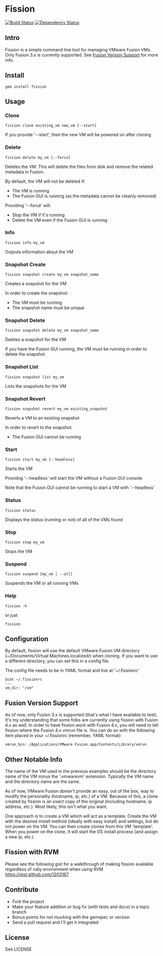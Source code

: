 # Fission
[![Build Status](https://secure.travis-ci.org/thbishop/fission.png)](http://travis-ci.org/thbishop/fission)
[![Dependency Status](https://gemnasium.com/thbishop/fission.png)](https://gemnasium.com/thbishop/fission)

## Intro
Fission is a simple command line tool for managing VMware Fusion VMs.  Only Fusion 3.x is currently
supported.  See [Fusion Version Support](#fusion-version-support) for more info.

## Install
    gem install fission

## Usage
### Clone
    fission clone existing_vm new_vm [--start]

If you provide '--start', then the new VM will be powered on after cloning

### Delete
    fission delete my_vm [--force]

Deletes the VM.  This will delete the files from disk and remove the related metadata in Fusion.

By default, the VM will not be deleted if:

* The VM is running
* The Fusion GUI is running (as the metadata cannot be cleanly removed)

Providing '--force' will:

* Stop the VM if it's running
* Delete the VM even if the Fusion GUI is running

### Info
    fission info my_vm

Outputs information about the VM

### Snapshot Create
    fission snapshot create my_vm snapshot_name

Creates a snapshot for the VM

In order to create the snapshot:

* The VM must be running
* The snapshot name must be unique

### Snapshot Delete
    fission snapshot delete my_vm snapshot_name

Deletes a snapshot for the VM

If you have the Fusion GUI running, the VM must be running in order to delete the snapshot.

### Snapshot List
    fission snapshot list my_vm

Lists the snapshots for the VM

### Snapshot Revert
    fission snapshot revert my_vm existing_snapshot

Reverts a VM to an existing snapshot

In order to revert to the snapshot:

* The Fusion GUI cannot be running

### Start
    fission start my_vm [--headless]

Starts the VM

Providng '--headless' will start the VM without a Fusion GUI console

Note that the Fusion GUI cannot be running to start a VM with '--headless'

### Status
    fission status

Displays the status (running or not) of all of the VMs found

### Stop
    fission stop my_vm

Stops the VM

### Suspend
    fission suspend [my_vm | --all]

Suspends the VM or all running VMs

### Help
    fission -h

or just

    fission

## Configuration
By default, fission will use the default VMware Fusion VM directory
(~/Documents/Virtual Machines.localized/) when cloning.  If you want to use a
different directory, you can set this in a config file.

The config file needs to be in YAML format and live at '~/.fissionrc'

    $cat ~/.fissionrc
    ---
    vm_dir: "/vm"

## Fusion Version Support
As of now, only Fusion 3.x is supported (that's what I have available to test).
It's my understanding that some folks are currently using fission with Fusion
4.x as well.  In order to have fission work with Fusion 4.x, you will need to
tell fission where the Fusion 4.x vmrun file is.  You can do so with the
following item placed in your ~/.fissionrc (remember, YAML format):

    vmrun_bin: /Applications/VMware Fusion.app/Contents/Library/vmrun

## Other Notable Info
The name of the VM used in the previous examples should be the directory name
of the VM minus the '.vmwarevm' extension.  Typically the VM name and the
directory name are the same.

As of now, VMware Fusion doesn't provide an easy, out of
the box, way to modify the personality (hostname, ip, etc.) of a VM.  Because of
this, a clone created by fission is an _exact_ copy of the original (including
hostname, ip address, etc.).  Most likely, this isn't what you want.

One approach is to create a VM which will act as a template.  Create the VM with
the desired install method (ideally with easy install) and settings, but do not
power on the VM.  You can then create clones from this VM 'template'.  When you
power on the clone, it will start the OS install process (and assign a new ip, etc.).

## Fission with RVM
Please see the following gist for a walkthrough of making fission available
regardless of ruby environment when using RVM https://gist.github.com/1203167

## Contribute
* Fork the project
* Make your feature addition or bug fix (with tests and docs) in a topic branch
* Bonus points for not mucking with the gemspec or version
* Send a pull request and I'll get it integrated

## License
See LICENSE

